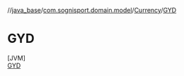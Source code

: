 //[java_base](../../../../index.md)/[com.sognisport.domain.model](../../index.md)/[Currency](../index.md)/[GYD](index.md)

# GYD

[JVM]\
[GYD](index.md)
